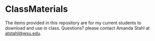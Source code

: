 # ClassMaterials
The items provided in this repository are for my current students to download and use in class. 
Questions? please contact Amanda Stahl at atstahl@wsu.edu.
